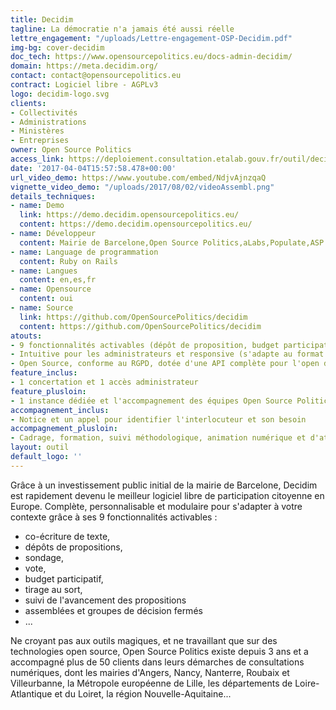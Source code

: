 ```yaml
---
title: Decidim
tagline: La démocratie n'a jamais été aussi réelle
lettre_engagement: "/uploads/Lettre-engagement-OSP-Decidim.pdf"
img-bg: cover-decidim
doc_tech: https://www.opensourcepolitics.eu/docs-admin-decidim/
domain: https://meta.decidim.org/
contact: contact@opensourcepolitics.eu
contract: Logiciel libre - AGPLv3
logo: decidim-logo.svg
clients:
- Collectivités
- Administrations
- Ministères
- Entreprises
owner: Open Source Politics
access_link: https://deploiement.consultation.etalab.gouv.fr/outil/decidim
date: '2017-04-04T15:57:58.478+00:00'
url_video_demo: https://www.youtube.com/embed/NdjvAjnzqaQ
vignette_video_demo: "/uploads/2017/08/02/videoAssembl.png"
details_techniques:
- name: Demo
  link: https://demo.decidim.opensourcepolitics.eu/
  content: https://demo.decidim.opensourcepolitics.eu/
- name: Développeur
  content: Mairie de Barcelone,Open Source Politics,aLabs,Populate,ASP gems,Codegram,Codi Tramuntana,Platoniq
- name: Language de programmation
  content: Ruby on Rails
- name: Langues
  content: en,es,fr
- name: Opensource
  content: oui
- name: Source
  link: https://github.com/OpenSourcePolitics/decidim
  content: https://github.com/OpenSourcePolitics/decidim
atouts: 
- 9 fonctionnalités activables (dépôt de proposition, budget participatif, sondage, vote,...)
- Intuitive pour les administrateurs et responsive (s'adapte au format téléphone)
- Open Source, conforme au RGPD, dotée d'une API complète pour l'open data
feature_inclus:
- 1 concertation et 1 accès administrateur
feature_plusloin:
- 1 instance dédiée et l'accompagnement des équipes Open Source Politics
accompagnement_inclus:
- Notice et un appel pour identifier l'interlocuteur et son besoin
accompagnement_plusloin:
- Cadrage, formation, suivi méthodologique, animation numérique et d'ateliers présentiels, synthèse et évaluation de la démarche
layout: outil
default_logo: ''
---
```


Grâce à un investissement public initial de la mairie de Barcelone, Decidim est rapidement devenu le meilleur logiciel libre de participation citoyenne en Europe. Complète, personnalisable et modulaire pour s'adapter à votre contexte grâce à ses 9 fonctionnalités activables : 
* co-écriture de texte, 
* dépôts de propositions, 
* sondage, 
* vote, 
* budget participatif, 
* tirage au sort, 
* suivi de l'avancement des propositions
* assemblées et groupes de décision fermés
* ...

Ne croyant pas aux outils magiques, et ne travaillant que sur des technologies open source, Open Source Politics existe depuis 3 ans et a accompagné plus de 50 clients dans leurs démarches de consultations numériques, dont les mairies d'Angers, Nancy, Nanterre, Roubaix et Villeurbanne, la Métropole européenne de Lille, les départements de Loire-Atlantique et du Loiret, la région Nouvelle-Aquitaine...
